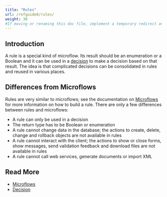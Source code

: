 ```yaml
---
title: "Rules"
url: /refguide8/rules/
weight: 30
#If moving or renaming this doc file, implement a temporary redirect and let the respective team know they should update the URL in the product. See Mapping to Products for more details.
---
```


## Introduction

A rule is a special kind of microflow. Its result should be an enumeration or a Boolean and it can be used in a [decision](/refguide8/decision/) to make a decision based on that result. The idea is that complicated decisions can be consolidated in rules and reused in various places.

## Differences from Microflows

Rules are very similar to microflows; see the documentation on [Microflows](/refguide8/microflows/) for more information on how to build a rule. There are only a few differences between rules and microflows:

* A rule can only be used in a decision
* The return type has to be Boolean or enumeration
* A rule cannot change data in the database; the actions to create, delete, change and rollback objects are not available in rules
* A rule cannot interact with the client; the actions to show or close forms, show messages, send validation feedback and download files are not available in rules
* A rule cannot call web services, generate documents or import XML

## Read More

* [Microflows](/refguide8/microflows/)
* [Decision](/refguide8/decision/)
